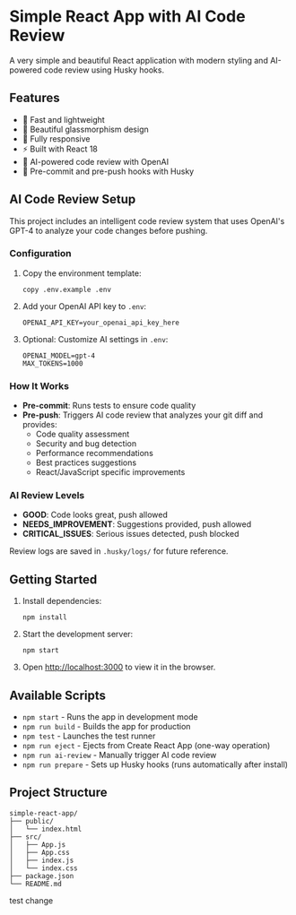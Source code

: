 # Simple React App with AI Code Review

A very simple and beautiful React application with modern styling and AI-powered code review using Husky hooks.

## Features

- 🚀 Fast and lightweight
- 🎨 Beautiful glassmorphism design
- 📱 Fully responsive
- ⚡ Built with React 18
- 🤖 AI-powered code review with OpenAI
- 🔧 Pre-commit and pre-push hooks with Husky

## AI Code Review Setup

This project includes an intelligent code review system that uses OpenAI's GPT-4 to analyze your code changes before pushing.

### Configuration

1. Copy the environment template:
   ```
   copy .env.example .env
   ```

2. Add your OpenAI API key to `.env`:
   ```
   OPENAI_API_KEY=your_openai_api_key_here
   ```

3. Optional: Customize AI settings in `.env`:
   ```
   OPENAI_MODEL=gpt-4
   MAX_TOKENS=1000
   ```

### How It Works

- **Pre-commit**: Runs tests to ensure code quality
- **Pre-push**: Triggers AI code review that analyzes your git diff and provides:
  - Code quality assessment
  - Security and bug detection
  - Performance recommendations
  - Best practices suggestions
  - React/JavaScript specific improvements

### AI Review Levels

- **GOOD**: Code looks great, push allowed
- **NEEDS_IMPROVEMENT**: Suggestions provided, push allowed
- **CRITICAL_ISSUES**: Serious issues detected, push blocked

Review logs are saved in `.husky/logs/` for future reference.

## Getting Started

1. Install dependencies:
   ```
   npm install
   ```

2. Start the development server:
   ```
   npm start
   ```

3. Open [http://localhost:3000](http://localhost:3000) to view it in the browser.

## Available Scripts

- `npm start` - Runs the app in development mode
- `npm run build` - Builds the app for production
- `npm test` - Launches the test runner
- `npm run eject` - Ejects from Create React App (one-way operation)
- `npm run ai-review` - Manually trigger AI code review
- `npm run prepare` - Sets up Husky hooks (runs automatically after install)

## Project Structure

```
simple-react-app/
├── public/
│   └── index.html
├── src/
│   ├── App.js
│   ├── App.css
│   ├── index.js
│   └── index.css
├── package.json
└── README.md
```
test change
